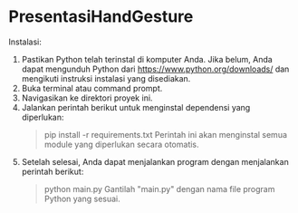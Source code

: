 # PresentasiHandGesture

Instalasi:
1. Pastikan Python telah terinstal di komputer Anda. Jika belum, Anda dapat mengunduh Python dari https://www.python.org/downloads/ dan mengikuti instruksi instalasi yang disediakan.
2. Buka terminal atau command prompt.
3. Navigasikan ke direktori proyek ini.
4. Jalankan perintah berikut untuk menginstal dependensi yang diperlukan:
   > pip install -r requirements.txt
   Perintah ini akan menginstal semua module yang diperlukan secara otomatis.
5. Setelah selesai, Anda dapat menjalankan program dengan menjalankan perintah berikut:
   > python main.py
   Gantilah "main.py" dengan nama file program Python yang sesuai.
